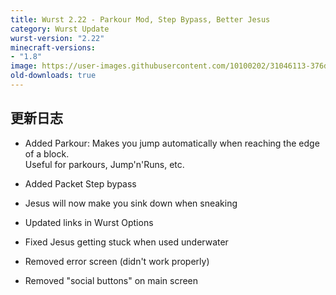 ```yaml
---
title: Wurst 2.22 - Parkour Mod, Step Bypass, Better Jesus
category: Wurst Update
wurst-version: "2.22"
minecraft-versions:
- "1.8"
image: https://user-images.githubusercontent.com/10100202/31046113-376d194c-a5f3-11e7-9d32-26efeb4da1dd.jpg
old-downloads: true
---
```

## 更新日志

- Added Parkour: Makes you jump automatically when reaching the edge of a block.  
Useful for parkours, Jump'n'Runs, etc.

- Added Packet Step bypass

- Jesus will now make you sink down when sneaking

- Updated links in Wurst Options

- Fixed Jesus getting stuck when used underwater

- Removed error screen (didn't work properly)

- Removed "social buttons" on main screen
